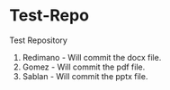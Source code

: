 # Test-Repo

Test Repository

1. Redimano - Will commit the docx file.
2. Gomez - Will commit the pdf file.
3. Sablan - Will commit the pptx file.
